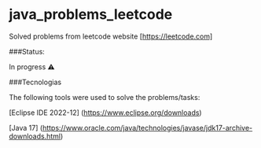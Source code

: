 # java_problems_leetcode
Solved problems from leetcode website
[https://leetcode.com]

###Status: 

In progress ⚠️

###Tecnologias

The following tools were used to solve the problems/tasks:

[Eclipse IDE 2022-12] (https://www.eclipse.org/downloads)

[Java 17] (https://www.oracle.com/java/technologies/javase/jdk17-archive-downloads.html)
